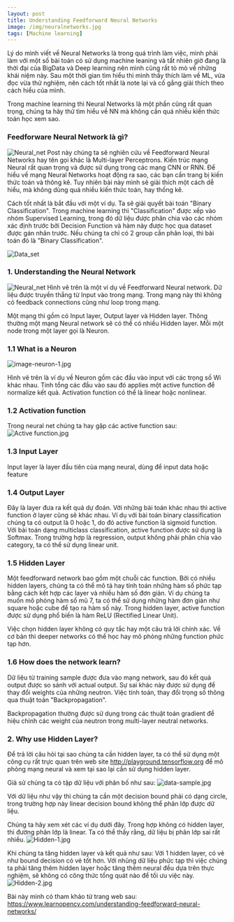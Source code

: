 ```yaml
---
layout: post
title: Understanding Feedforward Neural Networks
image: /img/neuralnetworks.jpg
tags: [Machine learning]
---
```


Lý do mình viết về Neural Networks là trong quá trình làm việc, mình phải làm với một số bài toán có sử dụng machine leaning và tất nhiên giờ đang là thời đại của BigData và Deep learning nên mình cũng rất tò mò về những khái niệm này. Sau một thời gian tìm hiểu thì mình thấy thích làm về ML, vừa đọc vừa thử nghiệm, nên cách tốt nhất là note lại và cố gắng giải thích theo cách hiểu của mình. 

Trong machine learning thì Neural Networks là một phần cũng rất quan trọng, chúng ta hãy thử tìm hiểu về NN mà không cần quá nhiều kiến thức toán học xem sao.

### Feedforware Neural Network là gì?
![Neural_net](/img/neuralnetworks.jpg "Neural_net")
Post này chúng ta sẽ nghiên cứu về Feedforward Neural Networks hay tên gọi khác là Multi-layer Perceptrons.
Kiến trúc mạng Neural rất quan trọng và được sử dụng trong các mạng CNN or RNN. Để hiểu về mạng Neural Networks hoạt
động ra sao, các bạn cần trang bị kiến thức toán và thông kê. Tuy nhiên bài này mình sẽ giải thích một cách dễ hiểu, mà không dùng
quá nhiều kiến thức toán, hay thống kê.

Cách tốt nhất là bắt đầu với một ví dụ. Ta sẽ giải quyết bài toán "Binary Classification". Trong machine learning thì
"Classification" được xếp vào nhóm Supervised Learning, trong đó dữ liệu được phân chia vào các nhóm xác định trước bởi
Decision Function và hàm này được học qua dataset được gán nhãn trước. Nếu chúng ta chỉ có 2 group cần phân loại, thì bài toán đó là "Binary Classification".

![Data_set](/img/datasets.jpg "Data_set")

### 1. Understanding the Neural Network
![Neural_net](/img/neuralnetworks.jpg "Neural_net")
Hình vẽ trên là một ví dụ về Feedforward Neural network. Dữ liệu được truyền thẳng từ Input vào trong mạng. Trong mạng này thì không có feedback connections cũng như loop trong mạng.

Một mạng thì gồm có Input layer, Output layer và Hidden layer. Thông thường một mạng Neural network sẽ có thể có nhiều Hidden layer. Mỗi một node trong một layer gọi là Neuron.

### 1.1 What is a Neuron
![image-neuron-1.jpg](/img/image-neuron-1.jpg "image-neuron-1")

Hình vẽ trên là ví dụ về Neuron gồm các đầu vào input với các trọng số Wi khác nhau.
Tính tổng các đầu vào sau đó applies một active function để normalize kết quả. Activation function có thể là linear hoặc nonlinear.

### 1.2 Activation function
Trong neural net chúng ta hay gặp các active function sau: 
![Active function.jpg](/img/active-function.jpg "Active function")

### 1.3 Input Layer
Input layer là layer đầu tiên của mạng neural, dùng để input data hoặc feature

 ### 1.4 Output Layer
Đây là layer đưa ra kết quả dự đoán. Với những bài toán khác nhau thì active function ở layer cũng sẽ khác nhau.
Ví dụ với bài toán binary classification chúng ta có output là 0 hoặc 1, do đó active function là sigmoid function.
Với bài toán dạng multiclass classification, active function được sử dụng là Softmax. Trong trường hợp là regression, output
không phải phân chia vào category, ta có thể sử dụng linear unit.

### 1.5 Hidden Layer
Một feedforward network bao gồm một chuỗi các function. Bởi có nhiều hidden layers, chúng ta có thể mô tả hay tính toán
những hàm số phức tạp bằng cách kết hợp các layer và nhiều hàm số đơn giản. Ví dụ chúng ta muốn mô phỏng hàm số mũ 7,
ta có thể sử dụng những hàm đơn giản như square hoặc cube để tạo ra hàm số này. Trong hidden layer, active function được sử dụng phổ biến là hàm ReLU (Rectified Linear Unit).

Việc chọn hidden layer không có quy tắc hay một câu trả lời chính xác. Về cơ bản thì deeper networks có thể học hay mô phỏng những function phức tạp hơn.

### 1.6 How does the network learn?
Dữ liệu từ training sample được đưa vào mạng network, sau đó kết quả output được so sánh với actual output. Sự sai khác này được sử dụng để thay đổi weights của những neutron. Việc tính toán, thay đổi trọng số thông qua thuật toán "Backpropagation".

Backpropagation thường được sử dụng trong các thuật toán gradient để hiệu chỉnh các weight của neutron trong multi-layer neutral networks.

### 2. Why use Hidden Layer?
Để trả lời câu hỏi tại sao chúng ta cần hidden layer, ta có thể sử dụng một công cụ rất trực quan trên web site
http://playground.tensorflow.org để mô phỏng mạng neural và xem tại sao lại cần sử dụng hidden layer.

Giả sử chúng ta có tập dữ liệu với phân bố như sau:
![data-sample.jpg](/img/data-sample.jpg "Data sample")

Với dữ liệu như vậy thì chúng ta cần một decision bound phải có dạng circle, trong trường hợp này linear decision bound không thể phân lớp được dữ liệu.

Chúng ta hãy xem xét các ví dụ dưới đây. Trong hợp không có hidden layer, thì đường phân lớp là linear. Ta có thể thấy rằng, dữ liệu bị phân lớp sai rất nhiều. 
![Hidden-1.jpg](/img/hidden-1.jpg "hidden-1")

Khi chúng ta tăng hidden layer và kết quả như sau:
Với 1 hidden layer, có vẻ như bound decision có vẻ tốt hơn. Với nhũng dữ liệu phức tạp thì việc chúng ta phải tăng thêm hidden layer hoặc tăng thêm neural đều dựa trên thực nghiệm, sẽ không có công thức tổng quát nào để tối ưu việc này.
![Hidden-2.jpg](/img/hidden-2.jpg "hidden-2")

Bài này mình có tham khảo từ trang web sau:
https://www.learnopencv.com/understanding-feedforward-neural-networks/
